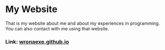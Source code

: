
# My Website

That is my website about me and about my experiences in programming. You can also contact with me using that website.

### **Link:** [wronaexe.github.io](https://wronexe.github.io)